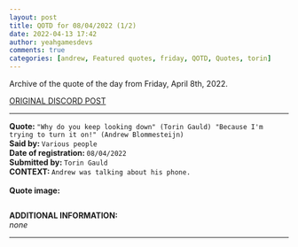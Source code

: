 ```yaml
---
layout: post
title: QOTD for 08/04/2022 (1/2)
date: 2022-04-13 17:42
author: yeahgamesdevs
comments: true
categories: [andrew, Featured quotes, friday, QOTD, Quotes, torin]
---
```

<!-- wp:paragraph -->
<p>Archive of the quote of the day from Friday, April 8th, 2022. </p>
<!-- /wp:paragraph -->

<!-- wp:buttons {"layout":{"type":"flex","justifyContent":"left"}} -->
<div class="wp-block-buttons"><!-- wp:button {"textColor":"vivid-cyan-blue","align":"center","style":{"border":{"radius":"18px"}},"className":"is-style-fill"} -->
<div class="wp-block-button aligncenter is-style-fill"><a class="wp-block-button__link has-vivid-cyan-blue-color has-text-color" href="https://discord.com/channels/887052880782176266/958100064079839303/962169095627894834" style="border-radius:18px;">ORIGINAL DISCORD POST</a></div>
<!-- /wp:button --></div>
<!-- /wp:buttons -->

<!-- wp:separator {"align":"center","className":"is-style-wide"} -->
<hr class="wp-block-separator aligncenter has-alpha-channel-opacity is-style-wide" />
<!-- /wp:separator -->

<!-- wp:paragraph -->
<p><strong>Quote: </strong><code>"Why do you keep looking down" (Torin Gauld) "Because I'm trying to turn it on!" (Andrew Blommesteijn)</code><br><strong>Said by: </strong><code>Various people</code><br><strong>Date of registration: </strong><code>08/04/2022</code> <br><strong>Submitted by: </strong><code>Torin Gauld</code><br><strong>CONTEXT: </strong><code>Andrew was talking about his phone.</code><br><br><strong>Quote image:</strong></p>
<!-- /wp:paragraph -->

<!-- wp:image {"sizeSlug":"large","linkDestination":"none"} -->
<figure class="wp-block-image size-large"><img src="https://media.discordapp.net/attachments/962333178138341416/963916448600829983/unknown.png?width=369&amp;height=369" alt="" /></figure>
<!-- /wp:image -->

<!-- wp:paragraph -->
<p><strong>ADDITIONAL INFORMATION:</strong><br><em>none</em></p>
<!-- /wp:paragraph -->

<!-- wp:separator {"className":"is-style-wide"} -->
<hr class="wp-block-separator has-alpha-channel-opacity is-style-wide" />
<!-- /wp:separator -->
